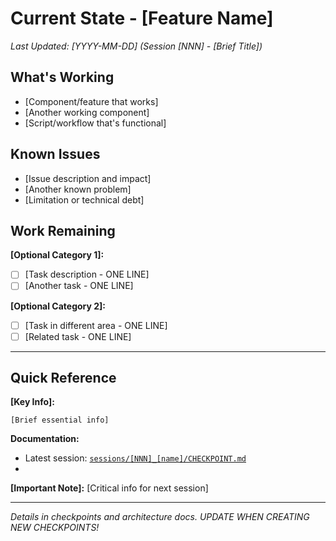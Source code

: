 # Current State - [Feature Name]
*Last Updated: [YYYY-MM-DD] (Session [NNN] - [Brief Title])*

<!--
⚠️ KEEP THIS FILE CONCISE - TARGET: UNDER 150 LINES
This is a HANDOFF document, not documentation.
Details belong in checkpoints and architecture docs.

DO NOT INCLUDE:
- Code examples (put in architecture docs)
- Detailed explanations (put in checkpoints)
- Implementation steps (put in planning docs)
- Long-form analysis (put in checkpoints)
- Prescriptive "next actions" or numbered phases (micromanagement)

ONLY INCLUDE:
- Current status snapshot
- What's done/working (bullets: ONE LINE each)
- What's not working/known issues (bullets: ONE LINE each)
- Work remaining (unordered checklist, can be grouped by category)
- Links to detailed docs

Principle: MANY ITEMS OK, VERBOSE ITEMS NOT OK
Work remaining can be ordered by priority/logic, but NOT numbered phases
-->

## What's Working

<!-- List what currently works. One line per item. Many items OK. -->
- [Component/feature that works]
- [Another working component]
- [Script/workflow that's functional]

## Known Issues

<!-- Current problems. One line per item. -->
- [Issue description and impact]
- [Another known problem]
- [Limitation or technical debt]

## Work Remaining

<!-- Unordered checklist. Can group by category but NO numbered phases. -->
<!-- Ordered by priority or logical flow, but keep as checkboxes for flexibility. -->
<!-- Next session determines what to tackle, not prescriptive phases. -->

**[Optional Category 1]:**
- [ ] [Task description - ONE LINE]
- [ ] [Another task - ONE LINE]

**[Optional Category 2]:**
- [ ] [Task in different area - ONE LINE]
- [ ] [Related task - ONE LINE]

---

## Quick Reference

**[Key Info]:**
```
[Brief essential info]
```

**Documentation:**
- Latest session: [`sessions/[NNN]_[name]/CHECKPOINT.md`](sessions/NNN_name/CHECKPOINT.md)
- [Key doc]: [`path/to/doc.md`](path/to/doc.md)

**[Important Note]:** [Critical info for next session]

---

<!--
✅ FINAL CHECKLIST BEFORE SAVING:
- Is this file concise? Target: under 150 lines (check: wc -l CURRENT_STATE.md)
- Are all bullets ONE LINE each?
- Are all code examples removed? (they belong in architecture/)
- Are all detailed explanations removed? (they belong in checkpoints/)
- Did you update "Last Updated" with latest session?
- Did you add items to Work Remaining, NOT prescriptive phases/next actions?
- Is Work Remaining an unordered stack (checkboxes, not numbered)?

Remember: This is a HANDOFF, not DOCUMENTATION.
Many items OK. Verbose items NOT OK.
Work stack OK. Prescriptive phases NOT OK.
-->

*Details in checkpoints and architecture docs. UPDATE WHEN CREATING NEW CHECKPOINTS!*
